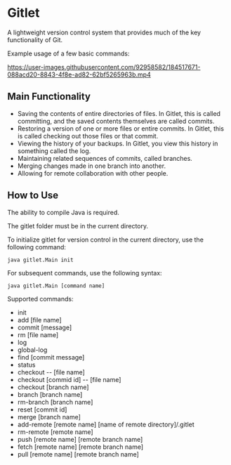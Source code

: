 # Gitlet 
A lightweight version control system that provides much of the key functionality of Git.  
  
  
Example usage of a few basic commands:


https://user-images.githubusercontent.com/92958582/184517671-088acd20-8843-4f8e-ad82-62bf5265963b.mp4

  
    
## Main Functionality
- Saving the contents of entire directories of files. In Gitlet, this is called committing, and the saved contents themselves are called commits.
- Restoring a version of one or more files or entire commits. In Gitlet, this is called checking out those files or that commit.
- Viewing the history of your backups. In Gitlet, you view this history in something called the log.
- Maintaining related sequences of commits, called branches.
- Merging changes made in one branch into another.
- Allowing for remote collaboration with other people.

## How to Use
The ability to compile Java is required.  

The gitlet folder must be in the current directory.  

To initialize gitlet for version control in the current directory, use the following command:
```
java gitlet.Main init
```

For subsequent commands, use the following syntax:
```
java gitlet.Main [command name]
```

Supported commands:
- init
- add [file name]
- commit [message]
- rm [file name]
- log
- global-log
- find [commit message]
- status
- checkout -- [file name]
- checkout [commid id] -- [file name]
- checkout [branch name]
- branch [branch name]
- rm-branch [branch name]
- reset [commit id]
- merge [branch name]
- add-remote [remote name] [name of remote directory]/.gitlet
- rm-remote [remote name]
- push [remote name] [remote branch name]
- fetch [remote name] [remote branch name]
- pull [remote name] [remote branch name]
